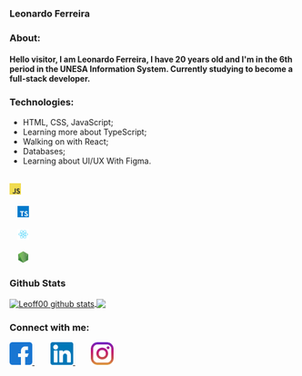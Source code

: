 ### Leonardo Ferreira

### About: 
<h4> Hello visitor, I am Leonardo Ferreira, I have 20 years old and I'm in the 6th period in the UNESA Information System. Currently studying to become a full-stack developer.</h4>

### Technologies: 
- HTML, CSS, JavaScript;
- Learning more about TypeScript;
- Walking on with React;
- Databases;
- Learning about UI/UX With Figma.

<code>
<img height="20" src="https://raw.githubusercontent.com/github/explore/80688e429a7d4ef2fca1e82350fe8e3517d3494d/topics/javascript/javascript.png">
</code>
<code>
  <img height="20" src="https://raw.githubusercontent.com/github/explore/80688e429a7d4ef2fca1e82350fe8e3517d3494d/topics/typescript/typescript.png">
</code>
<code>
  <img height="20" src="https://raw.githubusercontent.com/github/explore/80688e429a7d4ef2fca1e82350fe8e3517d3494d/topics/react/react.png">
</code>
<code>
  <img height="20" src="https://raw.githubusercontent.com/github/explore/80688e429a7d4ef2fca1e82350fe8e3517d3494d/topics/nodejs/nodejs.png">
</code>    

### Github Stats
<a href="https://github.com/leoff00/">
  <img align="center" src="https://github-readme-stats.anuraghazra1.vercel.app/api?username=leoff00&show_icons=true&include_all_commits=true&theme=dark" 
       alt="Leoff00 github stats" />
</a>
<a href="https://github.com/leoff00/">
  <img align="center" src="https://github-readme-stats.anuraghazra1.vercel.app/api/top-langs/?username=leoff00&layout=compact&theme=dark" />
</a>


### Connect with me: 
<a href="https://www.facebook.com/ZinnLeo/" target="_blank">
<img src="facebook.png" width="40px" alt="Facebook">
</a>
&nbsp;&nbsp;&nbsp;&nbsp;&nbsp;&nbsp;
<a href="https://www.linkedin.com/in/leonardo-ferreira-253a60173/" target="_blank">
<img src="linkedin.png" width="40px" alt="LinkedIn">
</a>
&nbsp;&nbsp;&nbsp;&nbsp;&nbsp;&nbsp;
<a href="https://www.instagram.com/zinnlua/" target="_blank">
<img src="instagram.png" width="40px" alt="Instagram">
</a>


